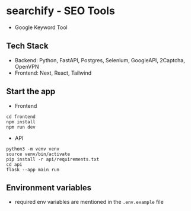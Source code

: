 # searchify - SEO Tools

- Google Keyword Tool

## Tech Stack

- Backend: Python, FastAPI, Postgres, Selenium, GoogleAPI, 2Captcha, OpenVPN
- Frontend: Next, React, Tailwind

## Start the app

- Frontend
```
cd frontend
npm install
npm run dev
```

- API
```
python3 -m venv venv
source venv/bin/activate
pip install -r api/requirements.txt
cd api
flask --app main run
```

## Environment variables
- required env variables are mentioned in the `.env.example` file